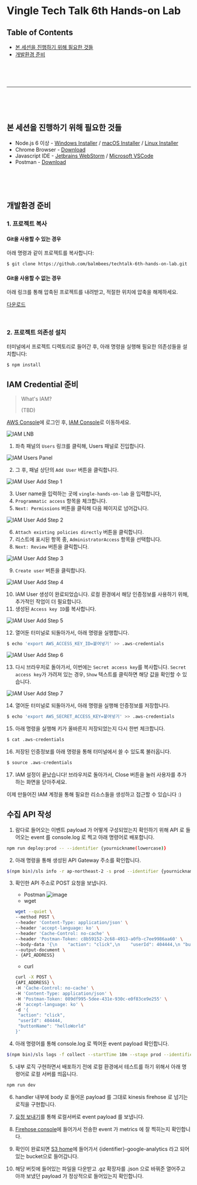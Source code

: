 # Vingle Tech Talk 6th Hands-on Lab


## Table of Contents

- [본 세션을 진행하기 위해 필요한 것들](#%EB%B3%B8-%EC%84%B8%EC%85%98%EC%9D%84-%EC%A7%84%ED%96%89%ED%95%98%EA%B8%B0-%EC%9C%84%ED%95%B4-%ED%95%84%EC%9A%94%ED%95%9C-%EA%B2%83%EB%93%A4)
- [개발환경 준비](#%EA%B0%9C%EB%B0%9C%ED%99%98%EA%B2%BD-%EC%A4%80%EB%B9%84)

<br><br><br>

------------

<br><br><br>
 
 
## 본 세션을 진행하기 위해 필요한 것들

- Node.js 6 이상 - [Windows Installer][nodejs-windows-installer] / [macOS Installer][nodejs-macos-installer] / [Linux Installer][nodejs-linux-installer]
- Chrome Browser - [Download][chrome-download]
- Javascript IDE - [Jetbrains WebStorm][webstorm-download] / [Microsoft VSCode][vscode-download]
- Postman - [Download][postman-download]

<br><br><br>

## 개발환경 준비

### 1. 프로젝트 복사

#### Git을 사용할 수 있는 경우

아래 명령과 같이 프로젝트를 복사합니다:

```bash
$ git clone https://github.com/balmbees/techtalk-6th-hands-on-lab.git
```

#### Git을 사용할 수 없는 경우

아래 링크를 통해 압축된 프로젝트를 내려받고, 적절한 위치에 압축을 해제하세요.

[다운로드](https://github.com/balmbees/techtalk-6th-hands-on-lab/archive/master.zip)

<br>

### 2. 프로젝트 의존성 설치

터미널에서 프로젝트 디렉토리로 들어간 후, 아래 명령을 실행해 필요한 의존성들을 설치합니다:

```bash
$ npm install
```


## IAM Credential 준비

> What's IAM?
> 
> (TBD)

[AWS Console][aws-console]에 로그인 후, [IAM Console][iam-console]로 이동하세요.

![IAM LNB](images/iam-users.png)

1. 좌측 패널의 `Users` 링크를 클릭해, Users 패널로 진입합니다.

![IAM Users Panel](images/iam-add-user.png)

2. 그 후, 패널 상단의 `Add User` 버튼을 클릭합니다.

![IAM User Add Step 1](images/iam-user-add-01.png)

3. User name을 입력하는 곳에 `vingle-hands-on-lab` 을 입력합니다,
4. `Programmatic access` 항목을 체크합니다.
5. `Next: Permissions` 버튼을 클릭해 다음 페이지로 넘어갑니다.

![IAM User Add Step 2](images/iam-user-add-02.png)

6. `Attach existing policies directly` 버튼을 클릭합니다.
7. 리스트에 표시된 항목 중, `AdministratorAccess` 항목을 선택합니다.
8. `Next: Review` 버튼을 클릭합니다. 

![IAM User Add Step 3](images/iam-user-add-03.png)

9. `Create user` 버튼을 클릭합니다.

![IAM User Add Step 4](images/iam-user-add-04.png)

10. IAM User 생성이 완료되었습니다. 로컬 환경에서 해당 인증정보를 사용하기 위해, 추가적인 작업이 더 필요합니다. 
11. 생성된 `Access key ID`를 복사합니다.

![IAM User Add Step 5](images/iam-user-add-05.png)

12. 열어둔 터미널로 되돌아가서, 아래 명령을 실행합니다.

```bash
$ echo 'export AWS_ACCESS_KEY_ID=붙여넣기' >> .aws-credentials
```

![IAM User Add Step 6](images/iam-user-add-06.png)

13. 다시 브라우저로 돌아가서, 이번에는 `Secret access key`를 복사합니다.
`Secret access key`가 가려져 있는 경우, `Show` 텍스트를 클릭하면 해당 값을 확인할 수 있습니다.


![IAM User Add Step 7](images/iam-user-add-07.png)

14. 열어둔 터미널로 되돌아가서, 아래 명령을 실행해 인증정보를 저장합니다.

```bash
$ echo 'export AWS_SECRET_ACCESS_KEY=붙여넣기' >> .aws-credentials
```

15. 아래 명령을 실행해 키가 올바른지 저장되었는지 다시 한번 체크합니다.

```bash
$ cat .aws-credentials
```

16. 저장된 인증정보를 아래 명령을 통해 터미널에서 쓸 수 있도록 불러옵니다.

```bash
$ source .aws-credentials 
```

17. IAM 설정이 끝났습니다! 브라우저로 돌아가서, Close 버튼을 눌러 사용자를 추가하는 화면을 닫아주세요.

이제 만들어진 IAM 계정을 통해 필요한 리소스들을 생성하고 접근할 수 있습니다 :)




[nodejs-windows-installer]: https://nodejs.org/dist/v8.11.4/node-v8.11.4-x86.msi
[nodejs-macos-installer]: https://nodejs.org/dist/v8.11.4/node-v8.11.4.pkg
[nodejs-linux-installer]: https://github.com/nodesource/distributions
[chrome-download]: https://www.google.com/chrome/
[webstorm-download]: http://www.jetbrains.com/webstorm/download/
[vscode-download]: https://code.visualstudio.com/download
[postman-download]: https://www.getpostman.com/apps
[aws-console]: https://console.aws.amazon.com/console/home?region=ap-northeast-2
[iam-console]: https://console.aws.amazon.com/iam/home?region=ap-northeast-2


## 수집 API 작성
1. 람다로 들어오는 이벤트 payload 가 어떻게 구성되었는지 확인하기 위해 API 로 들어오는 event 를 console.log 로 찍고 아래 명령어로 배포합니다.
```bash
npm run deploy:prod -- --identifier {yournickname(lowercase)}
```

2. 아래 명령을 통해 생성된 API Gateway 주소를 확인합니다.
```bash
$(npm bin)/sls info -r ap-northeast-2 -s prod --identifier {yournickname(lowercase)}
```

3. 확인한 API 주소로 POST 요청을 보냅니다.
    * Postman
    ![image](https://user-images.githubusercontent.com/29109668/44760860-b9b87200-ab7b-11e8-9937-47b087a49b65.png)
    * wget
    ```bash
    wget --quiet \
    --method POST \
    --header 'Content-Type: application/json' \
    --header 'accept-language: ko' \
    --header 'Cache-Control: no-cache' \
    --header 'Postman-Token: c8b59152-2c68-4913-a0fb-c7ee9986aa60' \
    --body-data '{\n	"action": "click",\n	"userId": 404444,\n	"buttonName": "helloWorld"\n}' \
    --output-document \
    - {API_ADDRESS}
    ```
    * curl
    ```bash
    curl -X POST \
    {API_ADDRESS} \
    -H 'Cache-Control: no-cache' \
    -H 'Content-Type: application/json' \
    -H 'Postman-Token: 089df995-5dee-431e-930c-e0f83ce9e255' \
    -H 'accept-language: ko' \
    -d '{
     "action": "click",
     "userId": 404444,
     "buttonName": "helloWorld"
    }'
    ```

4. 아래 명령어를 통해 console.log 로 찍어둔 event payload 확인합니다.
```bash
$(npm bin)/sls logs -f collect --startTime 10m --stage prod --identifier {nickname}
```

5. 내부 로직 구현하면서 배포하기 전에 로컬 환경에서 테스트를 하기 위해서 아래 명령어로 로컬 서버를 띄웁니다.
```bash
npm run dev
```

6. handler 내부에 body 로 들어온 payload 를 그대로 kinesis firehose 로 넘기는 로직을 구현합니다.

7. [요청 보내기](#L154)를 통해 로컬서버로 event payload 를 보냅니다.

8. [Firehose console](https://ap-northeast-2.console.aws.amazon.com/firehose/home?region=ap-northeast-2#/details/DataTracker-prod/monitoring)에 들어가서 전송한 event 가 metrics 에 잘 찍히는지 확인합니다.

9. 확인이 완료되면 [S3 home](https://s3.console.aws.amazon.com/s3/home?region=ap-northeast-2)에 들어가서 {identifier}-google-analytics 라고 되어있는 bucket으로 들어갑니다.

10. 해당 버킷에 들어있는 파일을 다운받고 .gz 확장자를 .json 으로 바꿔준 열어주고 아까 보냈던 payload 가 정상적으로 들어있는지 확인합니다.






